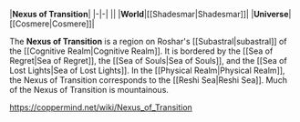 |**Nexus of Transition**|
|-|-|
||
|**World**|[[Shadesmar\|Shadesmar]]|
|**Universe**|[[Cosmere\|Cosmere]]|

The **Nexus of Transition** is a region on Roshar's [[Subastral\|subastral]] of the [[Cognitive Realm\|Cognitive Realm]]. It is bordered by the [[Sea of Regret\|Sea of Regret]], the [[Sea of Souls\|Sea of Souls]], and the [[Sea of Lost Lights\|Sea of Lost Lights]].
In the [[Physical Realm\|Physical Realm]], the Nexus of Transition corresponds to the [[Reshi Sea\|Reshi Sea]]. Much of the Nexus of Transition is mountainous.



https://coppermind.net/wiki/Nexus_of_Transition